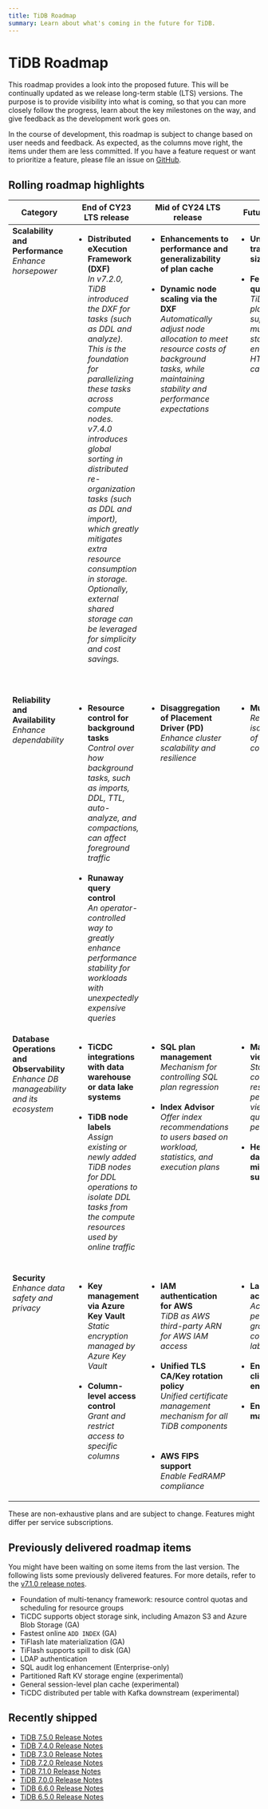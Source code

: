 ```yaml
---
title: TiDB Roadmap
summary: Learn about what's coming in the future for TiDB.
---
```


# TiDB Roadmap

This roadmap provides a look into the proposed future. This will be continually updated as we release long-term stable (LTS) versions. The purpose is to provide visibility into what is coming, so that you can more closely follow the progress, learn about the key milestones on the way, and give feedback as the development work goes on.

In the course of development, this roadmap is subject to change based on user needs and feedback. As expected, as the columns move right, the items under them are less committed. If you have a feature request or want to prioritize a feature, please file an issue on [GitHub](https://github.com/pingcap/tidb/issues).

## Rolling roadmap highlights

<table>
  <thead>
    <tr>
      <th>Category</th>
      <th>End of CY23 LTS release</th>
      <th>Mid of CY24 LTS release</th>
      <th>Future releases</th>
    </tr>
  </thead>
  <tbody valign="top">
    <tr>
      <td>
        <b>Scalability and Performance</b><br /><i>Enhance horsepower</i>
      </td>
      <td>
        <ul>
          <li>
            <b>Distributed eXecution Framework (DXF)</b><br /><i>
            In v7.2.0, TiDB introduced the DXF for tasks (such as DDL and analyze). This is the foundation for parallelizing these tasks across compute nodes. v7.4.0 introduces global sorting in distributed re-organization tasks (such as DDL and import), which greatly mitigates extra resource consumption in storage. Optionally, external shared storage can be leveraged for simplicity and cost savings.</i>
          </li>
          <br />
          <br />
        </ul>
      </td>
      <td>
        <ul>
          <li>
            <b>Enhancements to performance and generalizability of plan cache</b><br />
          </li>
          <br />
          <li>
            <b>Dynamic node scaling via the DXF</b><br />
            <i>Automatically adjust node allocation to meet resource costs of background tasks, while maintaining stability and performance expectations</i>
          </li>
          <br />
          <br />
        </ul>
      </td>
      <td>
        <ul>
          <li>
            <b>Unlimited transaction size</b>
          </li>
          <br />
          <li>
            <b>Federated query</b>
            <br /><i>TiDB query planner support for multiple storage engines in HTAP use cases.</i>
          </li>
          <br />
        </ul>
      </td>
    </tr>
    <tr>
      <td>
        <b>Reliability and Availability</b>
        <br /><i>Enhance dependability</i>
      </td>
      <td>
        <ul>
          <li>
            <b>Resource control for background tasks</b><br />
            <i>
              Control over how background tasks, such as imports, DDL, TTL, auto-analyze, and compactions, can affect foreground traffic
            </i>
          </li>
          <br />
          <li>
            <b>Runaway query control</b><br /><i>
              An operator-controlled way to greatly enhance performance stability for workloads with unexpectedly expensive queries
            </i>
          </li>
        </ul>
      </td>
      <td>
        <ul>
          <li>
            <b>Disaggregation of Placement Driver (PD)</b>
            <br /><i>Enhance cluster scalability and resilience</i>
          </li>
          <br />
        </ul>
      </td>
      <td>
        <ul>
          <li>
            <b>Multi-tenancy</b>
            <br /><i>Resource isolation on top of resource control</i>
          </li>
          <br />
        </ul>
      </td>
    </tr>
    <tr>
      <td>
        <b>Database Operations and Observability</b>
        <br /><i>Enhance DB manageability and its ecosystem</i>
      </td>
      <td>
        <ul>
          <li>
            <b>TiCDC integrations with data warehouse or data lake systems</b>
            <br />
          </li>
          <br />
          <li>
            <b>TiDB node labels</b>
            <br /><i>Assign existing or newly added TiDB nodes for DDL operations to isolate DDL tasks from the compute resources used by online traffic
</i>
          </li>
          <br />
        </ul>
      </td>
      <td>
        <ul>
          <li>
            <b>SQL plan management</b>
            <br /><i>Mechanism for controlling SQL plan regression</i>
          </li>
          <br />
          <li>
            <b>Index Advisor</b>
            <br /><i>Offer index recommendations to users based on workload, statistics, and execution plans</i>
          </li>
        </ul>
      </td>
      <td>
        <ul>
          <li>
            <b>Materialized views</b>
            <br /><i>Store pre-computed results as a persistent data view to boost query performance</i>
          </li>
          <br />
          <li>
            <b>Heterogeneous database migration support</b>
          </li>
          <br />
        </ul>
      </td>
    </tr>
    <tr>
      <td>
        <b>Security</b>
        <br /><i>Enhance data safety and privacy</i>
      </td>
      <td>
        <ul>
          <li>
            <b>Key management via Azure Key Vault</b>
            <br /><i>Static encryption managed by Azure Key Vault</i>
          </li>
          <br />
          <li>
            <b>Column-level access control</b>
            <br /><i>Grant and restrict access to specific columns</i>
          </li>
          <br />
        </ul>
      </td>
      <td>
        <ul>
          <li>
            <b>IAM authentication for AWS</b>
            <br /><i>TiDB as AWS third-party ARN for AWS IAM access</i>
          </li>
          <br />
          <li>
            <b>Unified TLS CA/Key rotation policy</b>
            <br /><i>Unified certificate management mechanism for all TiDB components</i>
          </li>
          <br></br>
          <li>
            <b>AWS FIPS support</b>
            <br /><i>Enable FedRAMP compliance</i>
          </li>
        </ul>
      </td>
      <td>
        <ul>
          <li>
            <b>Label-based access control</b>
            <br /><i>Access permissions granted by configured labels</i>
          </li>
          <br />
          <li>
            <b>Enhanced client-side encryption</b>
          </li>
          <br />
          <li>
            <b>Enhanced data masking</b>
          </li>
          <br />
        </ul>
      </td>
    </tr>
  </tbody>
</table>

These are non-exhaustive plans and are subject to change. Features might differ per service subscriptions.

## Previously delivered roadmap items

You might have been waiting on some items from the last version. The following lists some previously delivered features. For more details, refer to the [v7.1.0 release notes](/releases/release-7.1.0.md).

- Foundation of multi-tenancy framework: resource control quotas and scheduling for resource groups
- TiCDC supports object storage sink, including Amazon S3 and Azure Blob Storage (GA)
- Fastest online `ADD INDEX` (GA)
- TiFlash late materialization (GA)
- TiFlash supports spill to disk (GA)
- LDAP authentication
- SQL audit log enhancement (Enterprise-only)
- Partitioned Raft KV storage engine (experimental)
- General session-level plan cache (experimental)
- TiCDC distributed per table with Kafka downstream (experimental)

## Recently shipped

- [TiDB 7.5.0 Release Notes](https://docs.pingcap.com/tidb/v7.5/release-7.5.0)
- [TiDB 7.4.0 Release Notes](https://docs.pingcap.com/tidb/v7.4/release-7.4.0)
- [TiDB 7.3.0 Release Notes](https://docs.pingcap.com/tidb/v7.3/release-7.3.0)
- [TiDB 7.2.0 Release Notes](https://docs.pingcap.com/tidb/v7.2/release-7.2.0)
- [TiDB 7.1.0 Release Notes](https://docs.pingcap.com/tidb/v7.1/release-7.1.0)
- [TiDB 7.0.0 Release Notes](https://docs.pingcap.com/tidb/v7.0/release-7.0.0)
- [TiDB 6.6.0 Release Notes](https://docs.pingcap.com/tidb/v6.6/release-6.6.0)
- [TiDB 6.5.0 Release Notes](https://docs.pingcap.com/tidb/v6.5/release-6.5.0)
